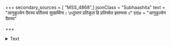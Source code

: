 +++
secondary_sources = [ "MSS_4868",]
jsonClass = "Subhaashita"
text = "आनुकूल्येन दैवस्य वर्तितव्यं सुखार्थिना।  \nदुस्तरं प्रतिकूलं हि प्रतिस्रोत इवाम्भसः॥"
title = "आनुकूल्येन दैवस्य"

+++

<details><summary>Text</summary>

आनुकूल्येन दैवस्य वर्तितव्यं सुखार्थिना।  
दुस्तरं प्रतिकूलं हि प्रतिस्रोत इवाम्भसः॥
</details>
